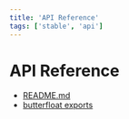 ```yaml
---
title: 'API Reference'
tags: ['stable', 'api']
---
```


# API Reference

- [README.md](./README.md)
- [butterfloat exports](./modules.md)

